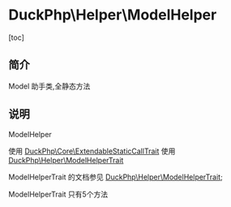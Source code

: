 # DuckPhp\Helper\ModelHelper
[toc]
## 简介
Model 助手类,全静态方法
## 说明
ModelHelper

使用 [DuckPhp\Core\ExtendableStaticCallTrait](Core-ExtendableStaticCallTrait.md) 
使用 [DuckPhp\Helper\ModelHelperTrait](Helper-ModelHelperTrait.md) 

ModelHelperTrait 的文档参见 [DuckPhp\Helper\ModelHelperTrait](Helper-ModelHelperTrait.md);

ModelHelperTrait 只有5个方法
